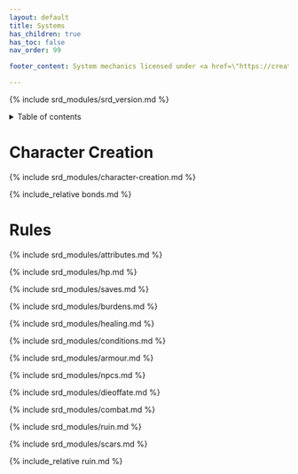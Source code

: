 ```yaml
---
layout: default
title: Systems
has_children: true
has_toc: false
nav_order: 99

footer_content: System mechanics licensed under <a href=\"https://creativecommons.org/licenses/by-sa/4.0\">CC-BY-SA 4.0</a>.

---
```


{% include srd_modules/srd_version.md %}

<details close markdown="block">
  <summary id="index">
    Table of contents
  </summary>
  {: .text-delta }
- TOC
{:toc}
</details>

# Character Creation

{% include srd_modules/character-creation.md %}

{% include_relative bonds.md %}

# Rules

{% include srd_modules/attributes.md %}

{% include srd_modules/hp.md %}

{% include srd_modules/saves.md %}

{% include srd_modules/burdens.md %}

{% include srd_modules/healing.md %}

{% include srd_modules/conditions.md %}

{% include srd_modules/armour.md %}

{% include srd_modules/npcs.md %}

{% include srd_modules/dieoffate.md %}

{% include srd_modules/combat.md %}

{% include srd_modules/ruin.md %}

{% include srd_modules/scars.md %}

{% include_relative ruin.md %}
